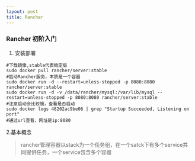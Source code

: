 ```yaml
---
layout: post
title: Rancher
---
```


### Rancher 初阶入门
1. 安装部署

```shell
#下载镜像,stable代表稳定版
sudo docker pull rancher/server:stable
#启动Rancher服务，本质是一个容器
sudo docker run -d --restart=unless-stopped -p 8080:8080 rancher/server:stable
sudo docker run -d -v /data/rancher/mysql:/var/lib/mysql --restart=unless-stopped -p 8080:8080 rancher/server:stable
#注意启动会比较慢，查看是否启动
sudo docker logs 48202ac9be06 | grep "Startup Succeeded, Listening on port"
#通过url查看，网址是ip:8080
```

2.基本概念
>rancher管理容器以stack为一个任务组，在一个satck下有多个service共同提供任务，一个service包含多个容器<br>

